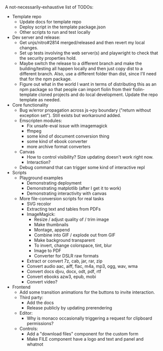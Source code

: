 A not-necessarily-exhaustive list of TODOs:
- Template repo
  - Update docs for template repo
  - Deploy script in the template package.json
  - Other scripts to run and test locally
- Dev server and release:
  - Get unjs/nitro#2814 merged/released and then revert my local changes.
  - Set up tests involving the web server(s) and playwright to check that the
    security properties hold.
  - Maybe switch the release to a different branch and make the building/testing
    all happen locally and then just copy dist to a different branch. Also,
    use a different folder than dist, since I'll need that for the npm package.
  - Figure out what in the world I want in terms of distributing this as an npm
    package so that people can import fiolin from their fiolin-template cloned
    projects and do local development. Update the repo template as needed.
- Core functionality
  - Bug w/error propagation across js->py boundary ("return without exception
    set"). Still exists but workaround added.
  - Emscripten modules:
    - Fix unsafe-eval issue with imagemagick
    - ffmpeg 
    - some kind of document conversion thing
    - some kind of ebook converter
    - more archive format converters
  - Canvas
    - How to control visibility? Size updating doesn't work right now.
    - Interaction?
  - Debug command that can trigger some kind of interactive repl
- Scripts
  - Playground examples
    - Demonstrating deployment
    - Demonstrating matplotlib (after I get it to work)
    - Demonstrating interactivity with canvas
  - More file-conversion scripts for real tasks
    - SVG recolor
    - Extracting text and tables from PDFs
    - ImageMagick:
      - Resize / adjust quality of / trim image
      - Make thumbnails
      - Montage, append
      - Combine into GIF / explode out from GIF
      - Make background transparent
      - To invert, change colorspace, tint, blur
      - Image to PDF
      - Converter for DSLR raw formats
    - Extract or convert 7z, cab, jar, rar, zip
    - Convert audio aac, aiff, flac, m4a, mp3, ogg, wav, wma
    - Convert docs djvu, docx, odt, pdf, rtf
    - Convert ebooks azw3, epub, mobi
    - Convert video?
- Frontend
  - Add some transition animations for the buttons to invite interaction.
  - Third party:
    - Add the docs
    - Release publicly by updating prerendering
  - Editor:
    - Why is monaco occasionally triggering a request for clipboard permissions?
  - Controls:
    - Add a "download files" component for the custom form
    - Make FILE component have a logo and text and panel and whatnot
